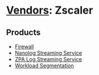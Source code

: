 # [Vendors](README.md): Zscaler

## Products

- [Firewall](../products/9e0641a7-22ce-4ac8-8113-ee48b368ac3d.md)
- [Nanolog Streaming Service](../products/6299d728-14f7-455e-85c5-ea8ec65a654a.md)
- [ZPA Log Streaming Service](../products/4a75a995-0e10-45fc-8b4d-7fcfc0e98e25.md)
- [Workload Segmentation](../products/31ddf3fe-d9f9-41e3-813f-32a979f17197.md)

